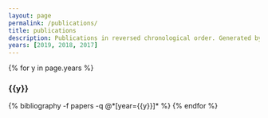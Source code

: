 ```yaml
---
layout: page
permalink: /publications/
title: publications
description: Publications in reversed chronological order. Generated by jekyll-scholar.
years: [2019, 2018, 2017]
---
```


{% for y in page.years %}
  <h3 class="year">{{y}}</h3>
  {% bibliography -f papers -q @*[year={{y}}]* %}
{% endfor %}
